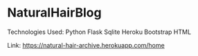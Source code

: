 # NaturalHairBlog

Technologies Used: 
Python 
Flask 
Sqlite
Heroku
Bootstrap
HTML


Link: https://natural-hair-archive.herokuapp.com/home 
